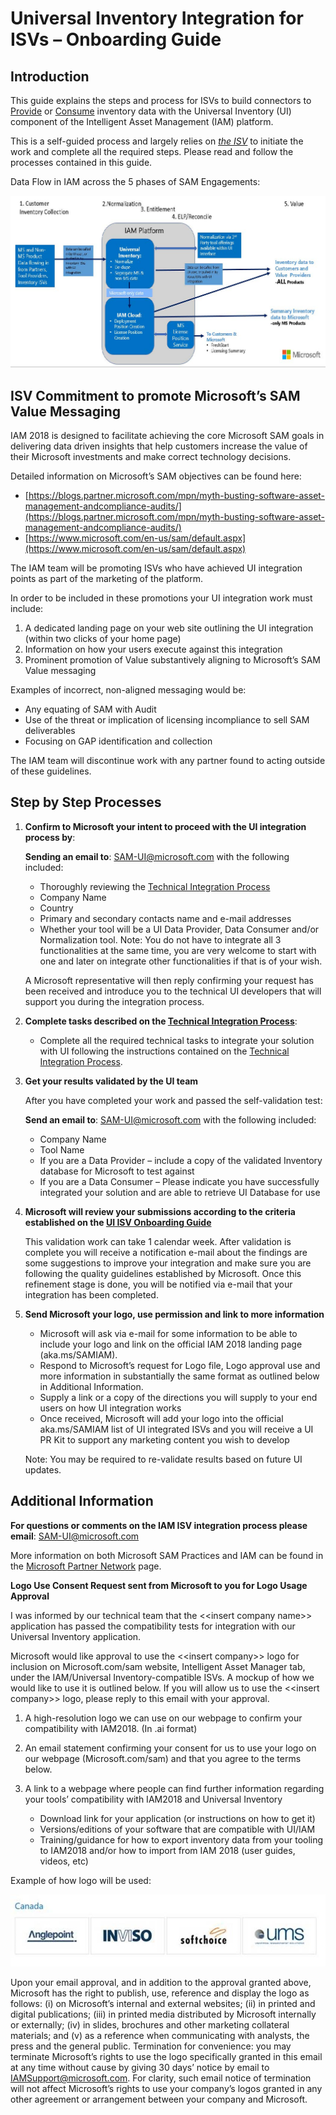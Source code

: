 # Universal Inventory Integration for ISVs – Onboarding Guide

## Introduction

This guide explains the steps and process for ISVs to build connectors to <ins>Provide</ins> or <ins>Consume</ins> inventory data with the Universal Inventory (UI) component of the Intelligent Asset Management (IAM) platform.

This is a self-guided process and largely relies on <ins>*the ISV*</ins> to initiate the work and complete all the required steps. Please read and follow the processes contained in this guide.

Data Flow in IAM across the 5 phases of SAM Engagements:

![Data_Flow_IAM](media/Data_Flow_IAM.jpg)

## ISV Commitment to promote Microsoft’s SAM Value Messaging

IAM 2018 is designed to facilitate achieving the core Microsoft SAM goals in delivering data driven insights that help customers increase the value of their Microsoft investments and make correct technology decisions.

Detailed information on Microsoft’s SAM objectives can be found here:

- [https://blogs.partner.microsoft.com/mpn/myth-busting-software-asset-management-andcompliance-audits/](https://blogs.partner.microsoft.com/mpn/myth-busting-software-asset-management-andcompliance-audits/)
- [https://www.microsoft.com/en-us/sam/default.aspx](https://www.microsoft.com/en-us/sam/default.aspx)

The IAM team will be promoting ISVs who have achieved UI integration points as part of the marketing of the platform.

In order to be included in these promotions your UI integration work must include:

1. A dedicated landing page on your web site outlining the UI integration (within two clicks of your home page)
2. Information on how your users execute against this integration
3. Prominent promotion of Value substantively aligning to Microsoft’s SAM Value messaging

Examples of incorrect, non-aligned messaging would be:

- Any equating of SAM with Audit
- Use of the threat or implication of licensing incompliance to sell SAM deliverables
- Focusing on GAP identification and collection

The IAM team will discontinue work with any partner found to acting outside of these guidelines.

## Step by Step Processes

1. **Confirm to Microsoft your intent to proceed with the UI integration process by**:  

   **Sending an email to**: SAM-UI@microsoft.com with the following included:
   - Thoroughly reviewing the [Technical Integration Process](index.md)
   - Company Name
   - Country
   - Primary and secondary contacts name and e-mail addresses
   - Whether your tool will be a UI Data Provider, Data Consumer and/or Normalization tool. 
    Note: You do not have to integrate all 3 functionalities at the same time, you are very welcome to start with one and later on integrate other functionalities if that is of your wish.
    
   A Microsoft representative will then reply confirming your request has been received and introduce you to the technical UI developers that will support you during the integration process.
 
2. **Complete tasks described on the [Technical Integration Process](index.md)**:

    - Complete all the required technical tasks to integrate your solution with UI following the instructions contained on the [Technical Integration Process](index.md).

3. **Get your results validated by the UI team**

   After you have completed your work and passed the self-validation test:

   **Send an email to**: SAM-UI@microsoft.com with the following included:

   - Company Name
   - Tool Name
   - If you are a Data Provider – include a copy of the validated Inventory database for Microsoft to test against
   - If you are a Data Consumer – Please indicate you have successfully integrated your solution and are able to retrieve UI Database for use

4. **Microsoft will review your submissions according to the criteria established on the [UI ISV Onboarding Guide](isv/index.md)**

   This validation work can take 1 calendar week. After validation is complete you will receive a notification e-mail about the findings are some suggestions to improve your integration and make sure you are following the quality guidelines established by Microsoft. Once this refinement stage is done, you will be notified via e-mail that your integration has been completed.

5. **Send Microsoft your logo, use permission and link to more information**

   - Microsoft will ask via e-mail for some information to be able to include your logo and link on the official IAM 2018 landing page (aka&#46;ms/SAMIAM).
   - Respond to Microsoft’s request for Logo file, Logo approval use and more information in substantially the same format as outlined below in Additional Information.
   - Supply a link or a copy of the directions you will supply to your end users on how UI integration works
   - Once received, Microsoft will add your logo into the official aka&#46;ms/SAMIAM list of UI integrated ISVs and you will receive a UI PR Kit to support any marketing content you wish to develop

   Note: You may be required to re-validate results based on future UI updates.

## Additional Information

**For questions or comments on the IAM ISV integration process please email**: SAM-UI@microsoft.com

More information on both Microsoft SAM Practices and IAM can be found in the [Microsoft Partner Network](https://partner.microsoft.com/en-US/Licensing/software-asset-management#Navigated_Rich_Text_Node_11) page.

**Logo Use Consent Request sent from Microsoft to you for Logo Usage Approval**

I was informed by our technical team that the &lt;&lt;insert company name&gt;&gt; application has passed the compatibility tests for integration with our Universal Inventory application.

Microsoft would like approval to use the &lt;&lt;insert company&gt;&gt; logo for inclusion on Microsoft&#46;com/sam website, Intelligent Asset Manager tab, under the IAM/Universal Inventory-compatible ISVs. A mockup of how we would like to use it is outlined below. If you will allow us to use the &lt;&lt;insert company&gt;&gt; logo, please reply to this email with your approval.

1. A high-resolution logo we can use on our webpage to confirm your compatibility with IAM2018. (In .ai format)
1. An email statement confirming your consent for us to use your logo on our webpage (Microsoft&#46;com/sam) and that you agree to the terms below.
1. A link to a webpage where people can find further information regarding your tools’ compatibility with IAM2018 and Universal Inventory

   - Download link for your application (or instructions on how to get it)
   - Versions/editions of your software that are compatible with UI/IAM
   - Training/guidance for how to export inventory data from your tooling to IAM2018 and/or how to import from IAM 2018 (user guides, videos, etc)

Example of how logo will be used:

![Example Logos](media/Example_Logos.jpg)

Upon your email approval, and in addition to the approval granted above, Microsoft has the right to publish, use, reference and display the logo as follows: (i) on Microsoft’s internal and external websites; (ii) in printed and digital publications; (iii) in printed media distributed by Microsoft internally or externally; (iv) in slides, brochures and other marketing collateral materials; and (v) as a reference when communicating with analysts, the press and the general public. Termination for convenience: you may terminate Microsoft’s rights to use the logo specifically granted in this email at any time without cause by giving 30 days’ notice by email to IAMSupport@microsoft.com. For clarity, such email notice of termination will not affect Microsoft’s rights to use your company’s logos granted in any other agreement or arrangement between your company and Microsoft.